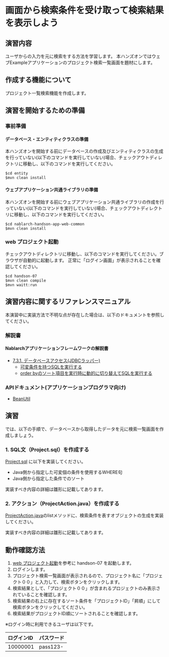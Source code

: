 画面から検索条件を受け取って検索結果を表示しよう
==================================

## 演習内容
ユーザからの入力を元に検索をする方法を学習します。
  本ハンズオンではウェブExampleアプリケーションのプロジェクト検索一覧画面を題材にします。

## 作成する機能について

プロジェクト一覧検索機能を作成します。

## 演習を開始するための準備

### 事前準備

#### データベース・エンティティクラスの準備
本ハンズオンを開始する前にデータベースの作成及びエンティティクラスの生成を行っていない(以下のコマンドを実行していない)場合、チェックアウトディレクトリに移動し、以下のコマンドを実行してください。

    $cd entity
    $mvn clean install

#### ウェブアプリケーション共通ライブラリの準備
本ハンズオンを開始する前にウェブアプリケーション共通ライブラリの作成を行っていない(以下のコマンドを実行していない)場合、チェックアウトディレクトリに移動し、以下のコマンドを実行してください。

    $cd nablarch-handson-app-web-common
    $mvn clean install

### web プロジェクト起動
チェックアウトディレクトリに移動し、以下のコマンドを実行してください。ブラウザが自動的に起動します。
正常に「ログイン画面」が表示されることを確認してください。

    $cd handson-07
    $mvn clean compile
    $mvn waitt:run

## 演習内容に関するリファレンスマニュアル
本演習中に実装方法で不明な点が存在した場合は、以下のドキュメントを参照してください。

### 解説書

#### Nablarchアプリケーションフレームワークの解説書
- [7.3.1. データベースアクセス(JDBCラッパー)](https://nablarch.github.io/docs/5u23/doc/application_framework/application_framework/libraries/database/database.html#jdbc)
	- [可変条件を持つSQLを実行する](https://nablarch.github.io/docs/5u23/doc/application_framework/application_framework/libraries/database/database.html#database-use-variable-condition)
	- [order byのソート項目を実行時に動的に切り替えてSQLを実行する](https://nablarch.github.io/docs/5u23/doc/application_framework/application_framework/libraries/database/database.html#order-bysql)

### APIドキュメント(アプリケーションプログラマ向け)
- [BeanUtil](https://nablarch.github.io/docs/5u23/publishedApi/nablarch-all/publishedApiDoc/programmer/nablarch/core/beans/BeanUtil.html)

## 演習
では、以下の手順で、データベースから取得したデータを元に検索一覧画面を作成しましょう。


### 1. SQL文（Project.sql）を作成する
[Project.sql](./src/main/resources/com/nablarch/example/app/entity/Project.sql) に以下を実装してください。

- Java側から指定した可変個の条件を使用するWHERE句
- Java側から指定した条件でのソート

実装すべき内容の詳細は雛形に記載してあります。


### 2. アクション（ProjectAction.java）を作成する
[ProjectAction.java](./src/main/java/com/nablarch/example/app/web/action/ProjectAction.java)のlistメソッドに、検索条件を表すオブジェクトの生成を実装してください。

実装すべき内容の詳細は雛形に記載してあります。


## 動作確認方法

1. [web プロジェクト起動](#web-プロジェクト起動)を参考に handson-07 を起動します。
2. ログインします。
3. プロジェクト検索一覧画面が表示されるので、プロジェクト名に「プロジェクト００」と入力して、検索ボタンをクリックします。
4. 検索結果として、「プロジェクト００」が含まれるプロジェクトのみ表示されていることを確認します。
5. 検索結果の右上に存在するソート条件を「プロジェクトID」「昇順」にして検索ボタンをクリックしてください。
6. 検索結果がプロジェクトID順にソートされることを確認します。


※ログイン時に利用できるユーザは以下です。

| ログインID | パスワード |
|:-------- |:---------|
| 10000001 | pass123- |
